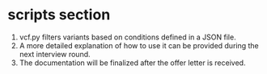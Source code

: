 # scripts section
1. vcf.py filters variants based on conditions defined in a JSON file.
2. A more detailed explanation of how to use it can be provided during the next interview round.
3. The documentation will be finalized after the offer letter is received.
